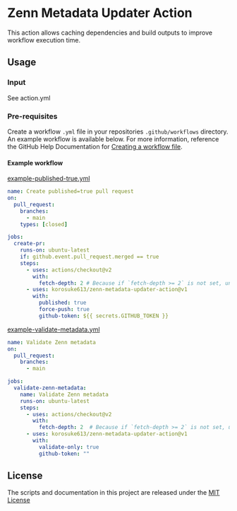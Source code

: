 # Zenn Metadata Updater Action

This action allows caching dependencies and build outputs to improve workflow execution time.

## Usage

### Input
See action.yml

### Pre-requisites
Create a workflow `.yml` file in your repositories `.github/workflows` directory. An example workflow is available below. For more information, reference the GitHub Help Documentation for [Creating a workflow file](https://help.github.com/en/articles/configuring-a-workflow#creating-a-workflow-file).

#### Example workflow

[example-published-true.yml](.github/workflows/example-published-true.yml)
```yaml
name: Create published=true pull request
on:
  pull_request:
    branches:
      - main
    types: [closed]

jobs:
  create-pr:
    runs-on: ubuntu-latest
    if: github.event.pull_request.merged == true
    steps:
      - uses: actions/checkout@v2
        with:
          fetch-depth: 2 # Because if `fetch-depth >= 2` is not set, unchanged files will be updated.
      - uses: korosuke613/zenn-metadata-updater-action@v1
        with:
          published: true
          force-push: true
          github-token: ${{ secrets.GITHUB_TOKEN }}
```

[example-validate-metadata.yml](.github/workflows/example-validate-metadata.yml)
```yaml
name: Validate Zenn metadata
on:
  pull_request:
    branches:
      - main

jobs:
  validate-zenn-metadata:
    name: Validate Zenn metadata
    runs-on: ubuntu-latest
    steps:
      - uses: actions/checkout@v2
        with:
          fetch-depth: 2  # Because if `fetch-depth >= 2` is not set, unchanged files will be updated.
      - uses: korosuke613/zenn-metadata-updater-action@v1
        with:
          validate-only: true
          github-token: ""
```
## License
The scripts and documentation in this project are released under the [MIT License](LICENSE)
